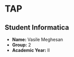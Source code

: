 # TAP

## Student Informatica

- **Name:** Vasile Meghesan
- **Group:** 2
- **Academic Year:** II


